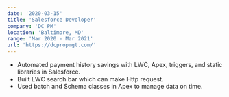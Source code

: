 ```yaml
---
date: '2020-03-15'
title: 'Salesforce Devoloper'
company: 'DC PM'
location: 'Baltimore, MD'
range: 'Mar 2020 - Mar 2021'
url: 'https://dcpropmgt.com/'
---
```


- Automated payment history savings with LWC, Apex, triggers, and static libraries in Salesforce.
- Built LWC search bar which can make Http request.
- Used batch and Schema classes in Apex to manage data on time.
